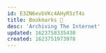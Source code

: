 ```yaml
---
id: E3ZN6evbVKc4AHyR5zT4s
title: Bookmarks 🔖
desc: 'Archiving The Internet'
updated: 1623758335430
created: 1623751973978
---
```



